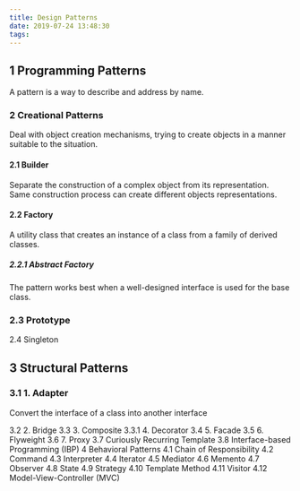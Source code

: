 ```yaml
---
title: Design Patterns
date: 2019-07-24 13:48:30
tags:
---
```


## 1 Programming Patterns
A pattern is a way to describe and address by name.


### 2 Creational Patterns
Deal with object creation mechanisms, trying to create objects in a manner suitable to the situation.


#### 2.1 Builder
Separate the construction of a complex object from its representation.
Same construction process can create different objects representations.


#### 2.2 Factory
A utility class that creates an instance of a class from a family of derived classes.


##### 2.2.1 Abstract Factory
The pattern works best when a well-designed interface is used for the base class.


### 2.3 Prototype


2.4 Singleton


## 3 Structural Patterns


### 3.1 1. Adapter
Convert the interface of a class into another interface


3.2 2. Bridge
3.3 3. Composite
3.3.1 4. Decorator
3.4 5. Facade
3.5 6. Flyweight
3.6 7. Proxy
3.7 Curiously Recurring Template
3.8 Interface-based Programming (IBP)
4 Behavioral Patterns
4.1 Chain of Responsibility
4.2 Command
4.3 Interpreter
4.4 Iterator
4.5 Mediator
4.6 Memento
4.7 Observer
4.8 State
4.9 Strategy
4.10 Template Method
4.11 Visitor
4.12 Model-View-Controller (MVC)